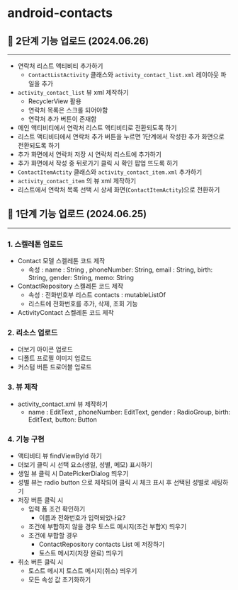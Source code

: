 # android-contacts
## 📣 2단계 기능 업로드 (2024.06.26)
---
- 연락처 리스트 액티비티 추가하기
    - `ContactListActivity` 클래스와 `activity_contact_list.xml` 레이아웃 파일을 추가
- `activity_contact_list` 뷰 xml 제작하기
    - RecyclerView 활용
    - 연락처 목록은 스크롤 되어야함
    - 연락처 추가 버튼이 존재함
- 메인 액티비티에서 연락처 리스트 액티비티로 전환되도록 하기
- 리스트 액티비티에서 연락처 추가 버튼을 누르면 1단계에서 작성한 추가 화면으로 전환되도록 하기
- 추가 화면에서 연락처 저장 시 연락처 리스트에 추가하기
- 추가 화면에서 작성 중 뒤로가기 클릭 시 확인 팝업 뜨도록 하기
- `ContactItemActity` 클래스와 `activity_contact_item.xml` 추가하기
- `activity_contact_item` 의 뷰 xml 제작하기
- 리스트에서 연락처 목록 선택 시 상세 화면(`ContactItemActity`)으로 전환하기

## 📣 1단계 기능 업로드 (2024.06.25)
---
### 1. 스켈레톤 업로드

- Contact 모델 스켈레톤 코드 제작
    - 속성 : name : String , phoneNumber: String, email : String, birth: String, gender: String, memo: String
- ContactRepository 스켈레톤 코드 제작
    - 속성 : 전화번호부 리스트 contacts : mutableListOf<Contact>
    - 리스트에 전화번호를 추가, 삭제, 조회 기능
- ActivityContact 스켈레톤 코드 제작

### 2. 리소스 업로드

- 더보기 아이콘 업로드
- 디폴트 프로필 이미지 업로드
- 커스텀 버튼 드로어블 업로드

### 3. 뷰 제작

- activity_contact.xml 뷰 제작하기
    - name : EditText , phoneNumber: EditText, gender : RadioGroup, birth: EditText, button: Button

### 4. 기능 구현

- 액티비티 뷰 findViewById 하기
- 더보기 클릭 시 선택 요소(생일, 성별, 메모) 표시하기
- 생일 뷰 클릭 시 DatePickerDialog 띄우기
- 성별 뷰는 radio button 으로 제작되어 클릭 시 체크 표시 후 선택된 성별로 세팅하기
- 저장 버튼 클릭 시
    - 입력 폼 조건 확인하기
        - 이름과 전화번호가 입력되었나요?
    - 조건에 부합하지 않을 경우 토스트 메시지(조건 부합X) 띄우기
    - 조건에 부합할 경우
        - ContactRepository contacts List 에 저장하기
        - 토스트 메시지(저장 완료) 띄우기
- 취소 버튼 클릭 시
    - 토스트 메시지 토스트 메시지(취소) 띄우기
    - 모든 속성 값 초기화하기